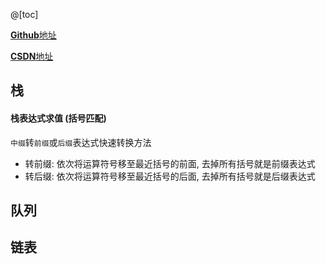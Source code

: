 

@[toc]

[**Github**地址](https://github.com/Yexiaomo/interview)

[**CSDN**地址](https://blog.csdn.net/qq_32603745)

## 栈

#### 栈表达式求值 (括号匹配)
`中缀`转`前缀`或`后缀`表达式快速转换方法

- 转前缀: 依次将运算符号移至最近括号的前面, 去掉所有括号就是前缀表达式
- 转后缀: 依次将运算符号移至最近括号的后面, 去掉所有括号就是后缀表达式


## 队列

## 链表